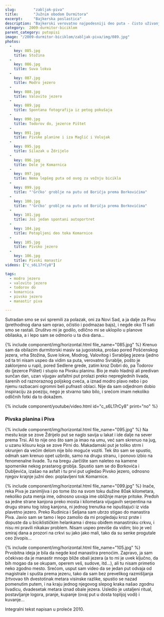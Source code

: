 ```yaml
---
slug:        "zabljak-piva"
title:       "Južnim obodom Durmitora"
excerpt:     "Bajkerska poslastica"
description: "Bajkerski verovatno najpodesniji deo puta - čisto uživanje, dobrim delom nizbrdo, malo asfalt, malo makadam, a okolo livade i iza njih džinovski kameni vrhovi." 
category:  2009-durmitor-biciklom
parent_category: putopisi
image: "/2009-durmitor-biciklom/zabljak-piva/img/089.jpg"
photos:
  -
    key: 085.jpg
    title: Stožina
  -
    key: 086.jpg
    title: Suva lokva
  -
    key: 087.jpg
    title: Modro jezero
  -
    key: 088.jpg
    title: Valovito jezero
  -
    key: 089.jpg
    title: Spontana fotografija iz petog pokušaja
  -
    key: 090.jpg
    title: Todorov do, jezerce Pištet
  -
    key: 091.jpg
    title: Pivske planine i iza Maglić i Volujak
  -
    key: 095.jpg
    title: Silazak u Ždrijelo
  -
    key: 096.jpg
    title: Dole je Komarnica
  -
    key: 097.jpg
    title: Nema lepšeg puta od ovog za vožnju bicikla
  -
    key: 099.jpg
    title: "'Grčko' groblje na putu od Boričja prema Borkovićima"
  -
    key: 100.jpg
    title: "'Grčko' groblje na putu od Boričja prema Borkovićima"
  -
    key: 101.jpg
    title: Još jedan spontani autoportret
  -
    key: 104.jpg
    title: Potopljeni deo toka Komarnice
  -
    key: 105.jpg
    title: Pivsko jezero
  -
    key: 106.jpg
    title: Pivski manastir
videos: ["c_s6L17rCy8"]

tags:
  - modro jezero
  - valovito jezero
  - todorov do
  - komarnica
  - pivsko jezero
  - manastir piva

---
```


Sutradan smo se svi spremili za polazak, oni za Novi Sad, a ja dalje za Pivu (prethodnog dana sam oprao, očistio i 
podmazao bajs), i negde oko 11 sati smo se rastali. Društvo mi je godilo, odlično mi se uklopilo u planove obilaska, a 
i lepo sam se odmorio u ta dva dana...

{% include component/img/horizontal.html file_name="085.jpg" %}
Krenuo sam da obilazim durmitorski masiv sa jugoistoka, prošao pored Pošćenskog jezera, vrha Stožina, Suve lokve, 
Modrog, Valovitog i Svrabljeg jezera (jedno od ta tri nisam uspeo da vidim sa puta, verovatno Svrablje, pošto je 
zaklonjeno u rupi), pored Sedlene grede, zatim kroz Dobri do, pa Todorov do (jezerce Pištet) i stupio na Pivsku planinu. 
Bio je malo hladniji ali predivan sunčan dan, uzan vijugav asfaltni put prolazi preko nepreglednih livada, šarenih od 
raznoraznog poljskog cveća, a iznad modro plavo nebo i po njemu razbacani ogromni beli pufnasti oblaci. Nije da sam 
odjednom dobio inspiraciju za poeziju, nego je stvarno tako bilo, i srećom imam nekoliko odličnih fotki da to dokažem.

{% include component/youtube/video.html id="c_s6L17rCy8" print="no" %}

### Pivska planina i Piva 

{% include component/img/horizontal.html file_name="095.jpg" %}
Na mestu koje se zove Ždrijelo put se naglo savija u lakat i ide dalje na sever prema Trsi. Ali to nije ono što sam ja 
imao na umu, već sam skrenuo na jug, u uzanu klisuru koja se zove Pirni do. Makadamski put je toliko strm i okrunjen da 
većim delom nije bilo moguće voziti. Tek što sam se spustio, odmah sam krenuo opet uzbrdo, samo na drugu stranu, i 
ponovo izbio na fenomenalne livade. Tu na bregu Jarčište sam naleteo na kamene spomenike nekog prastarog groblja. 
Spustio sam se do Borkovića i Dubljevića, izašao na asfalt i tu prvi put ugledao Pivsko jezero, odnosno njegov krajnje 
južni deo: poplavljeni tok Komarnice.

{% include component/img/horizontal.html file_name="099.jpg" %}
Inače, reka Piva je zanimljiva i po tome što na svom toku dužine 80ak kilometara, nekoliko puta menja ime, odnosno 
usvaja ime obližnje manje pritoke. Pređoh sa jedne strane kanjona preko mosta i kilometara vijugavih serpentina na 
drugu stranu tog istog kanjona, ni jednog trenutka ne ispuštajući iz vida plavetno jezero. Preko Rudinica i Seljana sam 
ubrzo stigao do manastira Piva. Javio sam se tamo i lepo zamolio da mi progledaju kroz prste i dopuste da u 
biciklističkim helankama i dresu obiđem manastirsku crkvu, i nisu mi pravili nikakav problem. Nisam uspeo previše da 
vidim; bio je već smiraj dana a prozori na crkvi su jako jako mali, tako da su senke progutale ceo živopis...

{% include component/img/horizontal.html file_name="105.jpg" %}
Prvobitna ideja je bila da negde kod manastira prenoćim. Zapravo, ja sam očekivao da je manastir mnogo bliže obali 
jezera (a to mi je uvek ključno, da bih mogao da se okupam, operem veš, sudove, itd...), ali tu nisam primetio neko 
zgodno mesto. Srećom, usput sam video da se jedan put odvaja od magistrale i spušta prema jezeru, tako da sam bez 
prevelikog razmišljanja žrtvovao tih dvestotinak metara visinske razlike, spustio se nazad pomenutim putem, i na kraju 
jednog njegovog slepog kraka našao zgodnu livadicu, dvadesetak metara iznad obale jezera. Usledio je ustaljeni ritual, 
postavljanje logora, pranje, kupanje (ovaj put u dosta toplijoj vodi) i kuvanje...

<span class="caption text-muted pull-right">Integralni tekst napisan u proleće 2010.</span>